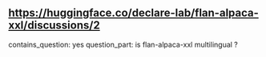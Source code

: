 ## https://huggingface.co/declare-lab/flan-alpaca-xxl/discussions/2

contains_question: yes
question_part: is flan-alpaca-xxl multilingual ?